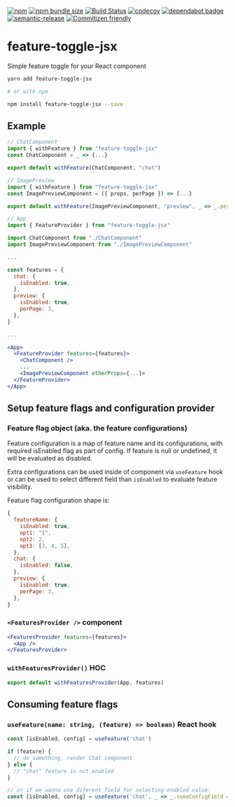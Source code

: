 [![npm](https://img.shields.io/npm/v/feature-toggle-jsx.svg)](https://www.npmjs.com/package/feature-toggle-jsx)
[![npm bundle size](https://img.shields.io/bundlephobia/minzip/feature-toggle-jsx.svg)](https://bundlephobia.com/result?p=feature-toggle-jsx)
[![Build Status](https://travis-ci.org/agoda-com/react-handyman.svg?branch=master)](https://travis-ci.org/agoda-com/react-handyman)
[![codecov](https://codecov.io/gh/agoda-com/react-handyman/branch/master/graph/badge.svg)](https://codecov.io/gh/agoda-com/react-handyman)
[![dependabot badge](https://badgen.net/dependabot/agoda-com/react-handyman/?icon=dependabot.svg)](https://dependabot.com/)
[![semantic-release](https://img.shields.io/badge/%20%20%F0%9F%93%A6%F0%9F%9A%80-semantic--release-e10079.svg)](https://github.com/semantic-release/semantic-release)
[![Commitizen friendly](https://img.shields.io/badge/commitizen-friendly-brightgreen.svg)](http://commitizen.github.io/cz-cli/)

# feature-toggle-jsx

Simple feature toggle for your React component

```bash
yarn add feature-toggle-jsx

# or with npm

npm install feature-toggle-jsx --save
```

## Example

```jsx
// ChatComponent
import { withFeature } from "feature-toggle-jsx"
const ChatComponent = _ => {...}

export default withFeature(ChatComponent, "chat")

```

```jsx
// ImagePreview
import { withFeature } from "feature-toggle-jsx"
const ImagePreviewComponent = ({ props, perPage }) => {...}

export default withFeature(ImagePreviewComponent, "preview", _ => _.perPage == 2) // will only render if feature perPage value meets the selector criteria.
```

```jsx
// App
import { FeatureProvider } from "feature-toggle-jsx"

import ChatComponent from "./ChatComponent"
import ImagePreviewComponent from "./ImagePreviewComponent"

...

const features = {
  chat: {
    isEnabled: true,
  },
  preview: {
    isEnabled: true,
    perPage: 3,
  },
}

...

<App>
  <FeatureProvider features={features}>
    <ChatComponent />
    ...
    <ImagePreviewComponent otherProps={...}>
  </FeatureProvider>
</App>
```

## Setup feature flags and configuration provider

### Feature flag object (aka. the feature configurations)

Feature configuration is a map of feature name and its configurations, with required isEnabled flag as part of config. If feature is null or undefined, it will be evaluated as disabled.

Extra configurations can be used inside of component via `useFeature` hook or can be used to select different field than `isEnabled` to evaluate feature visibility.

Feature flag configuration shape is:

```js
{
  featureName: {
    isEnabled: true,
    opt1: "1",
    opt2: 2,
    opt3: [3, 4, 5],
  },
  chat: {
    isEnabled: false,
  },
  preview: {
    isEnabled: true,
    perPage: 3,
  },
}
```

### `<FeaturesProvider />` component

```jsx
<FeaturesProvider features={features}>
  <App />
</FeaturesProvider>
```

### `withFeaturesProvider()` HOC

```jsx
export default withFeaturesProvider(App, features)
```

## Consuming feature flags

### `useFeature(name: string, (feature) => boolean)` React hook

```jsx
const [isEnabled, config] = useFeature('chat')

if (feature) {
  // do something, render Chat component
} else {
  // "chat" feature is not enabled
}

// or if we wanna use diferent field for selecting enabled value:
const [isEnabled, config] = useFeature('chat', _ => _.someConfigField == 0)

```
